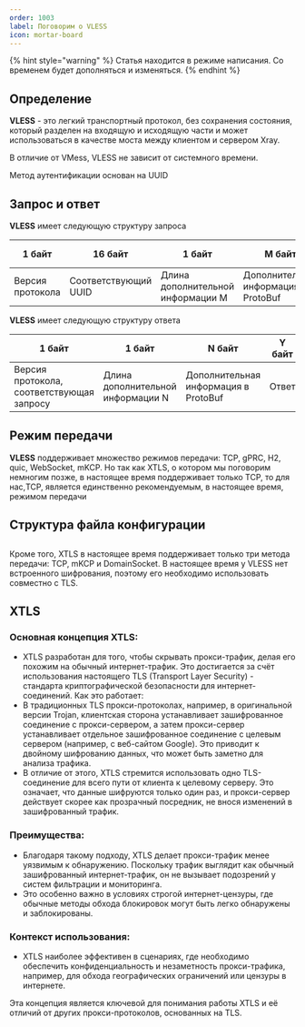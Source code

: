 ```yaml
---
order: 1003
label: Поговорим о VLESS
icon: mortar-board
---
```

{% hint style="warning" %}
Статья находится в режиме написания. Со временем будет дополняться и изменяться. 
{% endhint %}
## Определение
**VLESS** - это легкий транспортный протокол, без сохранения состояния, который разделен на входящую и исходящую части и может использоваться в качестве моста между клиентом и сервером Xray.

В отличие от VMess, VLESS не зависит от системного времени.

Метод аутентификации основан на UUID

## Запрос и ответ
**VLESS** имеет следующую структуру запроса

|  1 байт           | 16 байт        | 1 байт                          | M байт                         | 1 байт      | 2 байта | 1 байт       | S байт | X байт      |
| ---------------- | --------------- | ------------------------------- | ------------------------------- | ----------- | ------- | ------------ | ------- | ------------ |
| Версия протокола | Соответствующий UUID | Длина дополнительной информации M | Дополнительная информация в ProtoBuf | Инструкции | Порт    | Тип адреса | Адресс | Запрос |

**VLESS** имеет следующую структуру ответа

| 1 байт                                        | 1 байт                             | N байт                            | Y байт       |
| --------------------------------------------- | ---------------------------------- | ---------------------------------- | ------------- |
| Версия протокола, соответствующая запросу | Длина дополнительной информации N | Дополнительная информация в ProtoBuf | Ответ |
##  Режим передачи
**VLESS** поддерживает множество режимов передачи: TCP, gPRC, H2, quic, WebSocket, mKCP.
Но так как XTLS, о котором мы поговорим немногим позже, в настоящее время поддерживает только TCP, то для нас,TCP, является единственно рекомендуемым, в настоящее время, режимом передачи
## Cтруктура файла конфигурации
## 
## 
## 


Кроме того, XTLS в настоящее время поддерживает только три метода передачи: TCP, mKCP и DomainSocket.
В настоящее время у VLESS нет встроенного шифрования, поэтому его необходимо использовать совместно с TLS.

## XTLS

### Основная концепция XTLS:
* XTLS разработан для того, чтобы скрывать прокси-трафик, делая его похожим на обычный интернет-трафик. Это достигается за счёт использования настоящего TLS (Transport Layer Security) - стандарта криптографической безопасности для интернет-соединений.
Как это работает:
* В традиционных TLS прокси-протоколах, например, в оригинальной версии Trojan, клиентская сторона устанавливает зашифрованное соединение с прокси-сервером, а затем прокси-сервер устанавливает отдельное зашифрованное соединение с целевым сервером (например, с веб-сайтом Google). Это приводит к двойному шифрованию данных, что может быть заметно для анализа трафика.
* В отличие от этого, XTLS стремится использовать одно TLS-соединение для всего пути от клиента к целевому серверу. Это означает, что данные шифруются только один раз, и прокси-сервер действует скорее как прозрачный посредник, не внося изменений в зашифрованный трафик.
### Преимущества:
* Благодаря такому подходу, XTLS делает прокси-трафик менее уязвимым к обнаружению. Поскольку трафик выглядит как обычный зашифрованный интернет-трафик, он не вызывает подозрений у систем фильтрации и мониторинга.
* Это особенно важно в условиях строгой интернет-цензуры, где обычные методы обхода блокировок могут быть легко обнаружены и заблокированы.
### Контекст использования:
* XTLS наиболее эффективен в сценариях, где необходимо обеспечить конфиденциальность и незаметность прокси-трафика, например, для обхода географических ограничений или цензуры в интернете.

Эта концепция является ключевой для понимания работы XTLS и её отличий от других прокси-протоколов, основанных на TLS.


